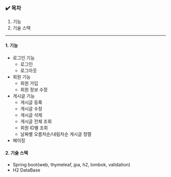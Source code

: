 ### ✔️ 목차
1. 기능
2. 기술 스택

---

#### 1. 기능
* 로그인 기능
  - 로그인
  - 로그아웃
* 회원 기능
  - 회원 가입
  - 회원 정보 수정
* 게시글 기능
  - 게시글 등록
  - 게시글 수정
  - 게시글 삭제
  - 게시글 전체 조회
  - 회원 ID별 조회
  - 날짜별 오름차순/내림차순 게시글 정렬
* 페이징

#### 2. 기술 스택
* Spring boot(web, thymeleaf, jpa, h2, lombok, validation)
* H2 DataBase
